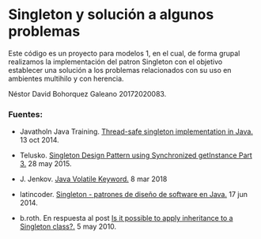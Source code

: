 # Singleton y solución a algunos problemas

Este código es un proyecto para modelos 1, en el cual, de forma grupal realizamos la 
implementación del patron Singleton con el objetivo establecer una solución a los problemas
relacionados con su uso en ambientes multihilo y con herencia.

Néstor David Bohorquez Galeano 20172020083.

### Fuentes:

* Javatholn Java Training. [Thread-safe singleton implementation in Java.](https://www.youtube.com/watch?v=zUYLY8kYavs)
13 oct 2014.

* Telusko. [Singleton Design Pattern using Synchronized getInstance Part 3.](https://www.youtube.com/watch?v=wRMNQH5tgKw)
28 may 2015.

* J. Jenkov. [Java Volatile Keyword.](http://tutorials.jenkov.com/java-concurrency/volatile.html)
8 mar 2018

* latincoder. [Singleton - patrones de diseño de software en Java.](https://www.youtube.com/watch?v=Z06Phxtj13g&t=88s)
17 jun 2014.

* b.roth. En respuesta al post 
[Is it possible to apply inheritance to a Singleton class?.](https://stackoverflow.com/posts/2773033/revisions)
5 may 2010.
